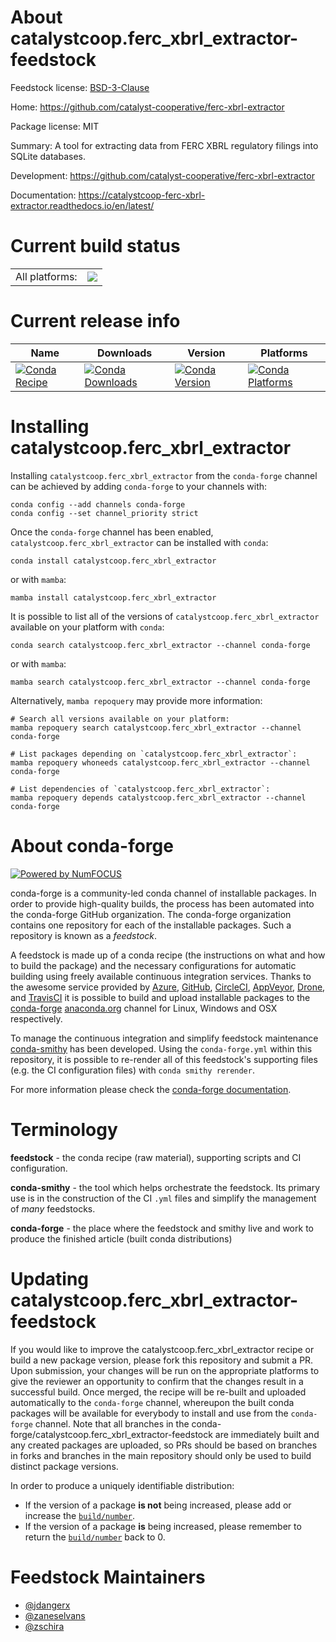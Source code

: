 About catalystcoop.ferc_xbrl_extractor-feedstock
================================================

Feedstock license: [BSD-3-Clause](https://github.com/conda-forge/catalystcoop.ferc-xbrl-extractor-feedstock/blob/main/LICENSE.txt)

Home: https://github.com/catalyst-cooperative/ferc-xbrl-extractor

Package license: MIT

Summary: A tool for extracting data from FERC XBRL regulatory filings into SQLite databases.

Development: https://github.com/catalyst-cooperative/ferc-xbrl-extractor

Documentation: https://catalystcoop-ferc-xbrl-extractor.readthedocs.io/en/latest/

Current build status
====================


<table><tr><td>All platforms:</td>
    <td>
      <a href="https://dev.azure.com/conda-forge/feedstock-builds/_build/latest?definitionId=18318&branchName=main">
        <img src="https://dev.azure.com/conda-forge/feedstock-builds/_apis/build/status/catalystcoop.ferc-xbrl-extractor-feedstock?branchName=main">
      </a>
    </td>
  </tr>
</table>

Current release info
====================

| Name | Downloads | Version | Platforms |
| --- | --- | --- | --- |
| [![Conda Recipe](https://img.shields.io/badge/recipe-catalystcoop.ferc_xbrl_extractor-green.svg)](https://anaconda.org/conda-forge/catalystcoop.ferc_xbrl_extractor) | [![Conda Downloads](https://img.shields.io/conda/dn/conda-forge/catalystcoop.ferc_xbrl_extractor.svg)](https://anaconda.org/conda-forge/catalystcoop.ferc_xbrl_extractor) | [![Conda Version](https://img.shields.io/conda/vn/conda-forge/catalystcoop.ferc_xbrl_extractor.svg)](https://anaconda.org/conda-forge/catalystcoop.ferc_xbrl_extractor) | [![Conda Platforms](https://img.shields.io/conda/pn/conda-forge/catalystcoop.ferc_xbrl_extractor.svg)](https://anaconda.org/conda-forge/catalystcoop.ferc_xbrl_extractor) |

Installing catalystcoop.ferc_xbrl_extractor
===========================================

Installing `catalystcoop.ferc_xbrl_extractor` from the `conda-forge` channel can be achieved by adding `conda-forge` to your channels with:

```
conda config --add channels conda-forge
conda config --set channel_priority strict
```

Once the `conda-forge` channel has been enabled, `catalystcoop.ferc_xbrl_extractor` can be installed with `conda`:

```
conda install catalystcoop.ferc_xbrl_extractor
```

or with `mamba`:

```
mamba install catalystcoop.ferc_xbrl_extractor
```

It is possible to list all of the versions of `catalystcoop.ferc_xbrl_extractor` available on your platform with `conda`:

```
conda search catalystcoop.ferc_xbrl_extractor --channel conda-forge
```

or with `mamba`:

```
mamba search catalystcoop.ferc_xbrl_extractor --channel conda-forge
```

Alternatively, `mamba repoquery` may provide more information:

```
# Search all versions available on your platform:
mamba repoquery search catalystcoop.ferc_xbrl_extractor --channel conda-forge

# List packages depending on `catalystcoop.ferc_xbrl_extractor`:
mamba repoquery whoneeds catalystcoop.ferc_xbrl_extractor --channel conda-forge

# List dependencies of `catalystcoop.ferc_xbrl_extractor`:
mamba repoquery depends catalystcoop.ferc_xbrl_extractor --channel conda-forge
```


About conda-forge
=================

[![Powered by
NumFOCUS](https://img.shields.io/badge/powered%20by-NumFOCUS-orange.svg?style=flat&colorA=E1523D&colorB=007D8A)](https://numfocus.org)

conda-forge is a community-led conda channel of installable packages.
In order to provide high-quality builds, the process has been automated into the
conda-forge GitHub organization. The conda-forge organization contains one repository
for each of the installable packages. Such a repository is known as a *feedstock*.

A feedstock is made up of a conda recipe (the instructions on what and how to build
the package) and the necessary configurations for automatic building using freely
available continuous integration services. Thanks to the awesome service provided by
[Azure](https://azure.microsoft.com/en-us/services/devops/), [GitHub](https://github.com/),
[CircleCI](https://circleci.com/), [AppVeyor](https://www.appveyor.com/),
[Drone](https://cloud.drone.io/welcome), and [TravisCI](https://travis-ci.com/)
it is possible to build and upload installable packages to the
[conda-forge](https://anaconda.org/conda-forge) [anaconda.org](https://anaconda.org/)
channel for Linux, Windows and OSX respectively.

To manage the continuous integration and simplify feedstock maintenance
[conda-smithy](https://github.com/conda-forge/conda-smithy) has been developed.
Using the ``conda-forge.yml`` within this repository, it is possible to re-render all of
this feedstock's supporting files (e.g. the CI configuration files) with ``conda smithy rerender``.

For more information please check the [conda-forge documentation](https://conda-forge.org/docs/).

Terminology
===========

**feedstock** - the conda recipe (raw material), supporting scripts and CI configuration.

**conda-smithy** - the tool which helps orchestrate the feedstock.
                   Its primary use is in the construction of the CI ``.yml`` files
                   and simplify the management of *many* feedstocks.

**conda-forge** - the place where the feedstock and smithy live and work to
                  produce the finished article (built conda distributions)


Updating catalystcoop.ferc_xbrl_extractor-feedstock
===================================================

If you would like to improve the catalystcoop.ferc_xbrl_extractor recipe or build a new
package version, please fork this repository and submit a PR. Upon submission,
your changes will be run on the appropriate platforms to give the reviewer an
opportunity to confirm that the changes result in a successful build. Once
merged, the recipe will be re-built and uploaded automatically to the
`conda-forge` channel, whereupon the built conda packages will be available for
everybody to install and use from the `conda-forge` channel.
Note that all branches in the conda-forge/catalystcoop.ferc_xbrl_extractor-feedstock are
immediately built and any created packages are uploaded, so PRs should be based
on branches in forks and branches in the main repository should only be used to
build distinct package versions.

In order to produce a uniquely identifiable distribution:
 * If the version of a package **is not** being increased, please add or increase
   the [``build/number``](https://docs.conda.io/projects/conda-build/en/latest/resources/define-metadata.html#build-number-and-string).
 * If the version of a package **is** being increased, please remember to return
   the [``build/number``](https://docs.conda.io/projects/conda-build/en/latest/resources/define-metadata.html#build-number-and-string)
   back to 0.

Feedstock Maintainers
=====================

* [@jdangerx](https://github.com/jdangerx/)
* [@zaneselvans](https://github.com/zaneselvans/)
* [@zschira](https://github.com/zschira/)

